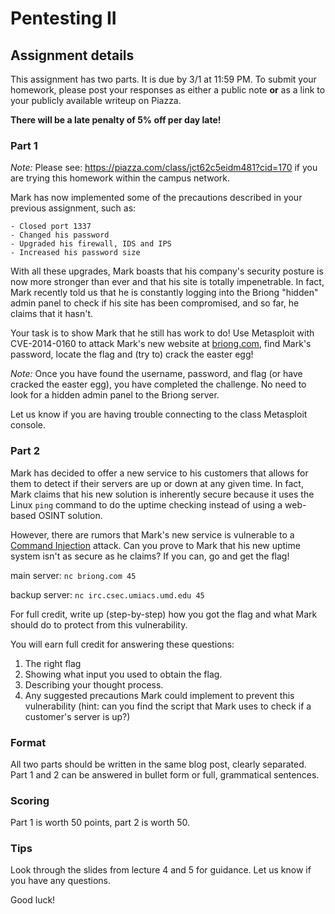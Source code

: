 Pentesting II
======

## Assignment details

This assignment has two parts. It is due by 3/1 at 11:59 PM.
To submit your homework, please post your responses as either a public note **or** as a link
to your publicly available writeup on Piazza.


**There will be a late penalty of 5% off per day late!**

### Part 1

*Note:* Please see: https://piazza.com/class/jct62c5eidm481?cid=170 if you are trying this homework within the campus network.


Mark has now implemented some of the precautions described in your previous assignment, such as:

    - Closed port 1337
    - Changed his password
    - Upgraded his firewall, IDS and IPS
    - Increased his password size

With all these upgrades, Mark boasts that his company's security posture is now more stronger than ever and that his site is totally impenetrable.
In fact, Mark recently told us that he is constantly logging into the Briong "hidden" admin panel to check if his site has been compromised, and so
far, he claims that it hasn't.

Your task is to show Mark that he still has work to do! Use Metasploit with CVE-2014-0160 to attack Mark's new website at [briong.com](http://briong.com), find Mark's password, locate the flag and (try to) crack the easter egg!

*Note:* Once you have found the username, password, and flag (or have cracked the easter egg), you have completed the challenge. No need to look for a hidden admin panel to the Briong server.

Let us know if you are having trouble connecting to the class Metasploit console.

### Part 2

Mark has decided to offer a new service to his customers that allows for them to detect if their servers are up or down at any given time.
In fact, Mark claims that his new solution is inherently secure because it uses the Linux `ping` command to do the uptime checking instead of using a web-based OSINT solution.

However, there are rumors that Mark's new service is vulnerable to a [Command Injection](https://www.owasp.org/index.php/Command_Injection) attack.
Can you prove to Mark that his new uptime system isn't as secure as he claims? If you can, go and get the flag!

main server:    `nc briong.com 45`

backup server:  `nc irc.csec.umiacs.umd.edu 45`

For full credit, write up (step-by-step) how you got the flag and what Mark should do to protect from this vulnerability.

You will earn full credit for answering these questions:
1. The right flag
2. Showing what input you used to obtain the flag.
3. Describing your thought process.
4. Any suggested precautions Mark could implement to prevent this vulnerability (hint: can you find the script that Mark uses to check if a customer's server is up?)

### Format

All two parts should be written in the same blog post, clearly separated.
Part 1 and 2 can be answered in bullet form or full, grammatical sentences.

### Scoring

Part 1 is worth 50 points, part 2 is worth 50.

### Tips

Look through the slides from lecture 4 and 5 for guidance. Let us know if you have any questions.

Good luck!
